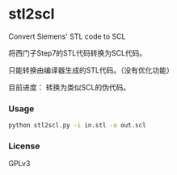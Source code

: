 # stl2scl
Convert Siemens' STL code to SCL

将西门子Step7的STL代码转换为SCL代码。

只能转换由编译器生成的STL代码。（没有优化功能）

目前进度：
转换为类似SCL的伪代码。

### Usage

```bash
python stl2scl.py -i in.stl -o out.scl
```

### License
GPLv3
